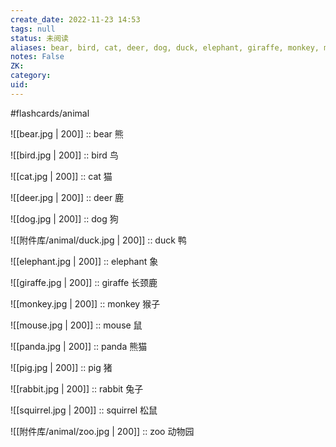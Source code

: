 ```yaml
---
create_date: 2022-11-23 14:53 
tags: null
status: 未阅读 
aliases: bear, bird, cat, deer, dog, duck, elephant, giraffe, monkey, mouse, panda, pig, rabbit, squirrel, zoo
notes: False
ZK: 
category: 
uid: 
---
```


#flashcards/animal


![[bear.jpg | 200]] :: bear 熊
<!--SR:!2022-12-04,4,270-->

![[bird.jpg | 200]] :: bird 鸟
<!--SR:!2022-12-04,4,270-->

![[cat.jpg | 200]] :: cat 猫
<!--SR:!2022-12-04,4,270-->

![[deer.jpg | 200]] :: deer  鹿
<!--SR:!2022-12-01,1,230-->

![[dog.jpg | 200]] :: dog 狗
<!--SR:!2022-12-04,4,270-->

![[附件库/animal/duck.jpg | 200]] :: duck 鸭
<!--SR:!2022-12-04,4,270-->

![[elephant.jpg | 200]] :: elephant 象
<!--SR:!2022-12-04,4,270-->

![[giraffe.jpg | 200]] :: giraffe 长颈鹿
<!--SR:!2022-12-01,1,230-->

![[monkey.jpg | 200]] :: monkey 猴子
<!--SR:!2022-12-04,4,270-->

![[mouse.jpg | 200]] :: mouse 鼠
<!--SR:!2022-12-01,1,230-->

![[panda.jpg | 200]] :: panda 熊猫
<!--SR:!2022-12-04,4,270-->

![[pig.jpg | 200]] :: pig 猪
<!--SR:!2022-12-04,4,270-->

![[rabbit.jpg | 200]] :: rabbit 兔子
<!--SR:!2022-12-01,1,230-->

![[squirrel.jpg | 200]] :: squirrel 松鼠
<!--SR:!2022-12-01,1,230-->

![[附件库/animal/zoo.jpg | 200]] :: zoo 动物园
<!--SR:!2022-12-04,4,270-->

